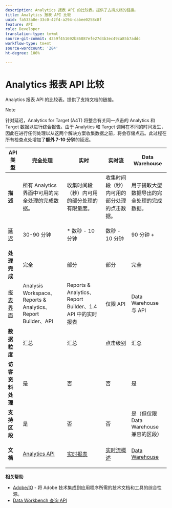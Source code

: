 ```yaml
---
description: Analytics 报表 API 的比较表。提供了支持文档的链接。
title: Analytics 报表 API 比较
uuid: fa533a8e-33c0-42f4-a294-cabee0258c8f
feature: API
role: Developer
translation-type: tm+mt
source-git-commit: 4359f451692b86087efe27d4b3ec49ca85b7addc
workflow-type: tm+mt
source-wordcount: '284'
ht-degree: 100%

---
```



# Analytics 报表 API 比较

Analytics 报表 API 的比较表。提供了支持文档的链接。

>[!NOTE]
>
>针对延迟，Analytics for Target (A4T) 将整合有关同一点击的 Analytics 和 Target 数据以进行综合报告。由于 Analytics 和 Target 调用在不同的时间发生，因此在进行任何处理以从这两个解决方案收集数据之前，将会存储点击。此过程在所有检查点处增加了&#x200B;**额外 7-10 分钟**&#x200B;的延迟。

<table id="table_7AF4FD678D494063ADF459B3CBC3EF3F"> 
 <thead> 
  <tr> 
   <th colname="col1" class="entry"> API 类型 </th> 
   <th colname="col2" class="entry"> 完全处理 </th> 
   <th colname="col3" class="entry"> 实时 </th> 
   <th colname="col4" class="entry"> 实时流 </th> 
   <th colname="col5" class="entry"> Data Warehouse </th> 
  </tr> 
 </thead>
 <tbody> 
  <tr> 
   <td colname="col1"> <b>描述</b> </td> 
   <td colname="col2"> 所有 Analytics 界面中可用的完全处理的完成数据。 </td> 
   <td colname="col3"> 收集时间段（秒）内可用的部分处理的有限量度。 </td> 
   <td colname="col4"> 收集时间段（秒）内可用的部分处理的点击数据。 </td> 
   <td colname="col5"> 用于提取大型数据导出的完全处理的完成数据。 </td> 
  </tr> 
  <tr> 
   <td colname="col1"> <p><a href="https://docs.adobe.com/content/help/zh-Hans/analytics/technotes/latency.html"  > 延迟</a> </p> </td> 
   <td colname="col2"> 30-90 分钟 </td> 
   <td colname="col3"> * 数秒 - 10 分钟 </td> 
   <td colname="col4"> 数秒 - 10 分钟 </td> 
   <td colname="col5"> 90 分钟 + </td> 
  </tr> 
  <tr> 
   <td colname="col1"> <b>处理完成</b> </td> 
   <td colname="col2"> 完全 </td> 
   <td colname="col3"> 部分 </td> 
   <td colname="col4"> 部分 </td> 
   <td colname="col5"> 完全 </td> 
  </tr> 
  <tr> 
   <td colname="col1"> <a href="https://docs.adobe.com/content/help/zh-Hans/analytics/landing/home.html"  > 报表界面</a> </td> 
   <td colname="col2"> Analysis Workspace、Reports &amp; Analytics、Report Builder、API </td> 
   <td colname="col3"> Reports &amp; Analytics、Report Builder、1.4 API 中的实时报表 </td> 
   <td colname="col4"> 仅限 API </td> 
   <td colname="col5"> Data Warehouse 与 API </td> 
  </tr> 
  <tr> 
   <td colname="col1"> <b>数据粒度</b> </td> 
   <td colname="col2"> 汇总 </td> 
   <td colname="col3"> 汇总 </td> 
   <td colname="col4"> 点击级别 </td> 
   <td colname="col5"> 汇总 </td> 
  </tr> 
  <tr> 
   <td colname="col1"> <b>访客资料处理</b> </td> 
   <td colname="col2"> 是 </td> 
   <td colname="col3"> 否 </td> 
   <td colname="col4"> 否 </td> 
   <td colname="col5"> 是 </td> 
  </tr> 
  <tr> 
   <td colname="col1"> <b>支持区段</b> </td> 
   <td colname="col2"> 是 </td> 
   <td colname="col3"> 否 </td> 
   <td colname="col4"> 否 </td> 
   <td colname="col5"> 是（但仅限 Data Warehouse 兼容的区段） </td> 
  </tr> 
   <tr> 
   <td colname="col1"> <b>文档</b> </td> 
   <td colname="col2"> <p> <a href="https://www.adobe.io/apis/experiencecloud/analytics/docs.html"  > Analytics API</a> </p> </td> 
   <td colname="col3"> <p> <a href="https://github.com/AdobeDocs/analytics-1.4-apis"  > 实时报表</a> </p> </td> 
   <td colname="col4"> <p> <a href="https://github.com/AdobeDocs/analytics-1.4-apis/blob/master/docs/live-stream-api/getting_started.md"  > 实时流概述</a> </p> </td> 
   <td colname="col5"> <p><a href="https://docs.adobe.com/content/help/zh-Hans/analytics/export/data-warehouse/data-warehouse.html"  > Data Warehouse</a> </p> </td> 
  </tr> 
 </tbody> 
</table>

**相关帮助**

* [Adobe/IO](https://www.adobe.io/) - 将 Adobe 技术集成到应用程序所需的技术文档和工具的综合性源。
* [Data Workbench 查询 API](https://marketing.adobe.com/developer/documentation/data-workbench-query-api/c-ins-qry-api)

